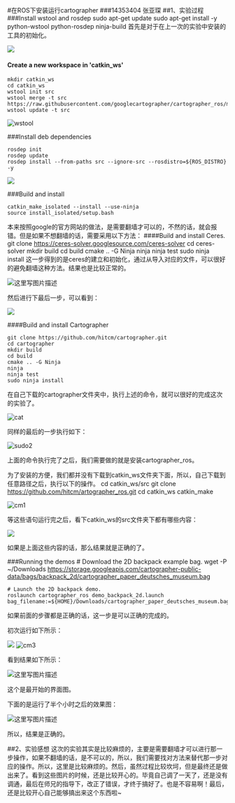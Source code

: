 #在ROS下安装运行cartographer
###14353404 张亚琛
##1、实验过程
###Install wstool and rosdep
	sudo apt-get update
	sudo apt-get install -y python-wstool python-rosdep ninja-build
首先是对于在上一次的实验中安装的工具的初始化。

![](http://p1.bpimg.com/567571/812e34e8c0ca9705.png)

#### Create a new workspace in 'catkin_ws'
	mkdir catkin_ws
	cd catkin_ws
	wstool init src
	wstool merge -t src https://raw.githubusercontent.com/googlecartographer/cartographer_ros/master/cartographer_ros.rosinstall
	wstool update -t src
	
![wstool](http://img.blog.csdn.net/20161108211656943)

###Install deb dependencies

	rosdep init
	rosdep update
	rosdep install --from-paths src --ignore-src --rosdistro=${ROS_DISTRO} -y

![](http://p1.bpimg.com/567571/36d96534dd73084a.png)

###Build and install

	catkin_make_isolated --install --use-ninja
	source install_isolated/setup.bash
本来按照google的官方网站的做法，是需要翻墙才可以的，不然的话，就会报错。但是如果不想翻墙的话，需要采用以下方法：
####Build and install Ceres.
	git clone https://ceres-solver.googlesource.com/ceres-solver
	cd ceres-solver
	mkdir build
	cd build
	cmake .. -G Ninja
	ninja
	ninja test
	sudo ninja install
这一步得到的是ceres的建立和初始化，通过从导入对应的文件，可以很好的避免翻墙这种方法。结果也是比较正常的。

![这里写图片描述](http://img.blog.csdn.net/20161108211610379)

然后进行下最后一步，可以看到：

![](http://p1.bqimg.com/567571/c760bf5c26f46b0b.png)

####Build and install Cartographer

	git clone https://github.com/hitcm/cartographer.git
	cd cartographer
	mkdir build
	cd build
	cmake .. -G Ninja
	ninja
	ninja test
	sudo ninja install
在自己下载的cartographer文件夹中，执行上述的命令，就可以很好的完成这次的实验了。

![cat](http://img.blog.csdn.net/20161108211844663)

同样的最后的一步执行如下：

![sudo2](http://img.blog.csdn.net/20161108211917085)

上面的命令执行完了之后，我们需要做的就是安装cartographer_ros。

为了安装的方便，我们都并没有下载到catkin_ws文件夹下面，所以，自己下载到任意路径之后，执行以下的操作。
	cd catkin_ws/src
	git clone https://github.com/hitcm/artographer_ros.git
	cd catkin_ws
	catkin_make

![cm1](http://img.blog.csdn.net/20161108211959105)

等这些语句运行完之后，看下catkin_ws的src文件夹下都有哪些内容：

![](http://p1.bqimg.com/567571/4be3e72f858ff82d.png)

如果是上面这些内容的话，那么结果就是正确的了。

###Running the demos
	# Download the 2D backpack example bag.
	wget -P ~/Downloads https://storage.googleapis.com/cartographer-public-data/bags/backpack_2d/cartographer_paper_deutsches_museum.bag
	
	# Launch the 2D backpack demo.
	roslaunch cartographer_ros demo_backpack_2d.launch bag_filename:=${HOME}/Downloads/cartographer_paper_deutsches_museum.bag

如果前面的步骤都是正确的话，这一步是可以正确的完成的。

初次运行如下所示：

![](http://p1.bqimg.com/567571/33dfb3d10f32be03.png)
![cm3](http://img.blog.csdn.net/20161108212312180)

看到结果如下所示：

![这里写图片描述](http://img.blog.csdn.net/20161108211147596)

这个是最开始的界面图。

下面的是运行了半个小时之后的效果图：

![这里写图片描述](http://img.blog.csdn.net/20161108211123078)

所以，结果是正确的。

##2、实验感想
这次的实验其实是比较麻烦的，主要是需要翻墙才可以进行那一步操作，如果不翻墙的话，是不可以的，所以，我们需要找对方法来替代那一步对应的操作。所以，这里是比较麻烦的。然后，虽然过程比较坎坷，但是最终还是做出来了。看到这些图片的时候，还是比较开心的。毕竟自己调了一天了，还是没有调通，最后在师兄的指导下，改正了错误，才终于搞好了。也是不容易啊！最后，还是比较开心自己能够搞出来这个东西啦~
